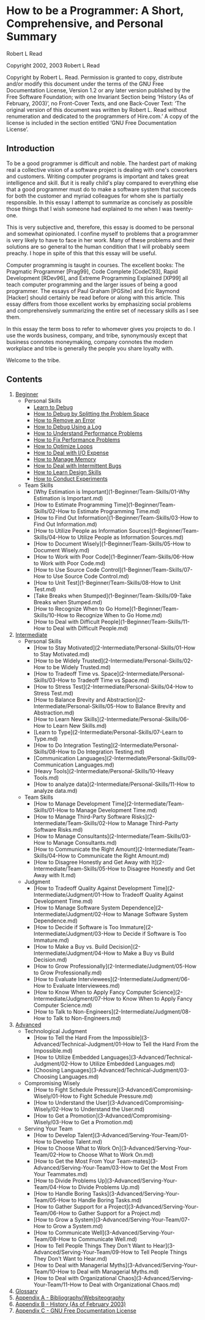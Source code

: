 # How to be a Programmer: A Short, Comprehensive, and Personal Summary
Robert L Read

Copyright 2002, 2003 Robert L Read

Copyright by Robert L. Read. Permission is granted to copy, distribute and/or modify this document under the terms of the GNU Free Documentation License, Version 1.2 or any later version published by the Free Software Foundation; with one Invariant Section being ‘History (As of February, 2003)’, no Front-Cover Texts, and one Back-Cover Text: ‘The original version of this document was written by Robert L. Read without renumeration and dedicated to the programmers of Hire.com.’ A copy of the license is included in the section entitled ‘GNU Free Documentation License’.

## Introduction
To be a good programmer is difficult and noble. The hardest part of making real a collective vision of a software project is dealing with one's coworkers and customers. Writing computer programs is important and takes great intelligence and skill. But it is really child's play compared to everything else that a good programmer must do to make a software system that succeeds for both the customer and myriad colleagues for whom she is partially responsible. In this essay I attempt to summarize as concisely as possible those things that I wish someone had explained to me when I was twenty-one.

This is very subjective and, therefore, this essay is doomed to be personal and somewhat opinionated. I confine myself to problems that a programmer is very likely to have to face in her work. Many of these problems and their solutions are so general to the human condition that I will probably seem preachy. I hope in spite of this that this essay will be useful.

Computer programming is taught in courses. The excellent books: The Pragmatic Programmer [Prag99], Code Complete [CodeC93], Rapid Development [RDev96], and Extreme Programming Explained [XP99] all teach computer programming and the larger issues of being a good programmer. The essays of Paul Graham [PGSite] and Eric Raymond [Hacker] should certainly be read before or along with this article. This essay differs from those excellent works by emphasizing social problems and comprehensively summarizing the entire set of necessary skills as I see them.

In this essay the term boss to refer to whomever gives you projects to do. I use the words business, company, and tribe, synonymously except that business connotes moneymaking, company connotes the modern workplace and tribe is generally the people you share loyalty with.

Welcome to the tribe.

## Contents

1. [Beginner](1-Beginner)
	- Personal Skills
		- [Learn to Debug](1-Beginner/Personal-Skills/01-Learn-To-Debug.md)
		- [How to Debug by Splitting the Problem Space](1-Beginner/Personal-Skills/02-How-to-Debug-by-Splitting-the-Problem-Space.md)
		- [How to Remove an Error](1-Beginner/Personal-Skills/03-How-to-Remove-an-Error.md)
		- [How to Debug Using a Log](1-Beginner/Personal-Skills/04-How-to-Debug-Using-a-Log.md)
		- [How to Understand Performance Problems](1-Beginner/Personal-Skills/05-How-to-Understand-Performance-Problems.md)
		- [How to Fix Performance Problems](1-Beginner/Personal-Skills/06-How-to-Fix-Performance-Problems.md)
		- [How to Optimize Loops](1-Beginner/Personal-Skills/07-How-to-Optimize-Loops.md)
		- [How to Deal with I/O Expense](1-Beginner/Personal-Skills/08-How-to-Deal-with-IO-Expense.md)
		- [How to Manage Memory](1-Beginner/Personal-Skills/09-How-to-Manage-Memory.md)
		- [How to Deal with Intermittent Bugs](1-Beginner/Personal-Skills/10-How-to-Deal-with-Intermittent-Bugs.md)
		- [How to Learn Design Skills](1-Beginner/Personal-Skills/11-How-to-Learn-Design-Skills.md)
		- [How to Conduct Experiments](1-Beginner/Personal-Skills/12-How-to-Conduct-Experiments.md) 
	- Team Skills
		- [Why Estimation is Important](1-Beginner/Team-Skills/01-Why Estimation is Important.md)
		- [How to Estimate Programming Time](1-Beginner/Team-Skills/02-How to Estimate Programming Time.md)
		- [How to Find Out Information](1-Beginner/Team-Skills/03-How to Find Out Information.md)
		- [How to Utilize People as Information Sources](1-Beginner/Team-Skills/04-How to Utilize People as Information Sources.md)
		- [How to Document Wisely](1-Beginner/Team-Skills/05-How to Document Wisely.md)
		- [How to Work with Poor Code](1-Beginner/Team-Skills/06-How to Work with Poor Code.md)
		- [How to Use Source Code Control](1-Beginner/Team-Skills/07-How to Use Source Code Control.md)
		- [How to Unit Test](1-Beginner/Team-Skills/08-How to Unit Test.md)
		- [Take Breaks when Stumped](1-Beginner/Team-Skills/09-Take Breaks when Stumped.md)
		- [How to Recognize When to Go Home](1-Beginner/Team-Skills/10-How to Recognize When to Go Home.md)
		- [How to Deal with Difficult People](1-Beginner/Team-Skills/11-How to Deal with Difficult People.md)
2. [Intermediate](2-Intermediate)
	- Personal Skills
		- [How to Stay Motivated](2-Intermediate/Personal-Skills/01-How to Stay Motivated.md)
		- [How to be Widely Trusted](2-Intermediate/Personal-Skills/02-How to be Widely Trusted.md)
		- [How to Tradeoff Time vs. Space](2-Intermediate/Personal-Skills/03-How to Tradeoff Time vs Space.md)
		- [How to Stress Test](2-Intermediate/Personal-Skills/04-How to Stress Test.md)
		- [How to Balance Brevity and Abstraction](2-Intermediate/Personal-Skills/05-How to Balance Brevity and Abstraction.md)
		- [How to Learn New Skills](2-Intermediate/Personal-Skills/06-How to Learn New Skills.md)
		- [Learn to Type](2-Intermediate/Personal-Skills/07-Learn to Type.md)
		- [How to Do Integration Testing](2-Intermediate/Personal-Skills/08-How to Do Integration Testing.md)
		- [Communication Languages](2-Intermediate/Personal-Skills/09-Communication Languages.md)
		- [Heavy Tools](2-Intermediate/Personal-Skills/10-Heavy Tools.md)
		- [How to analyze data](2-Intermediate/Personal-Skills/11-How to analyze data.md)
	- Team Skills
		- [How to Manage Development Time](2-Intermediate/Team-Skills/01-How to Manage Development Time.md)
		- [How to Manage Third-Party Software Risks](2-Intermediate/Team-Skills/02-How to Manage Third-Party Software Risks.md)
		- [How to Manage Consultants](2-Intermediate/Team-Skills/03-How to Manage Consultants.md)
		- [How to Communicate the Right Amount](2-Intermediate/Team-Skills/04-How to Communicate the Right Amount.md)
		- [How to Disagree Honestly and Get Away with It](2-Intermediate/Team-Skills/05-How to Disagree Honestly and Get Away with It.md)
	- Judgment
		- [How to Tradeoff Quality Against Development Time](2-Intermediate/Judgment/01-How to Tradeoff Quality Against Development Time.md)
		- [How to Manage Software System Dependence](2-Intermediate/Judgment/02-How to Manage Software System Dependence.md)
		- [How to Decide if Software is Too Immature](2-Intermediate/Judgment/03-How to Decide if Software is Too Immature.md)
		- [How to Make a Buy vs. Build Decision](2-Intermediate/Judgment/04-How to Make a Buy vs Build Decision.md)
		- [How to Grow Professionally](2-Intermediate/Judgment/05-How to Grow Professionally.md)
		- [How to Evaluate Interviewees](2-Intermediate/Judgment/06-How to Evaluate Interviewees.md)
		- [How to Know When to Apply Fancy Computer Science](2-Intermediate/Judgment/07-How to Know When to Apply Fancy Computer Science.md)
		- [How to Talk to Non-Engineers](2-Intermediate/Judgment/08-How to Talk to Non-Engineers.md)
3. [Advanced](3-Advanced)
	- Technological Judgment
        - [How to Tell the Hard From the Impossible](3-Advanced/Technical-Judgment/01-How to Tell the Hard From the Impossible.md)
        - [How to Utilize Embedded Languages](3-Advanced/Technical-Judgment/02-How to Utilize Embedded Languages.md)
        - [Choosing Languages](3-Advanced/Technical-Judgment/03-Choosing Languages.md)
    - Compromising Wisely
        - [How to Fight Schedule Pressure](3-Advanced/Compromising-Wisely/01-How to Fight Schedule Pressure.md)
        - [How to Understand the User](3-Advanced/Compromising-Wisely/02-How to Understand the User.md)
        - [How to Get a Promotion](3-Advanced/Compromising-Wisely/03-How to Get a Promotion.md)
    - Serving Your Team
        - [How to Develop Talent](3-Advanced/Serving-Your-Team/01-How to Develop Talent.md)
        - [How to Choose What to Work On](3-Advanced/Serving-Your-Team/02-How to Choose What to Work On.md)
        - [How to Get the Most From Your Team-mates](3-Advanced/Serving-Your-Team/03-How to Get the Most From Your Teammates.md)
        - [How to Divide Problems Up](3-Advanced/Serving-Your-Team/04-How to Divide Problems Up.md)
        - [How to Handle Boring Tasks](3-Advanced/Serving-Your-Team/05-How to Handle Boring Tasks.md)
        - [How to Gather Support for a Project](3-Advanced/Serving-Your-Team/06-How to Gather Support for a Project.md)
        - [How to Grow a System](3-Advanced/Serving-Your-Team/07-How to Grow a System.md)
        - [How to Communicate Well](3-Advanced/Serving-Your-Team/08-How to Communicate Well.md)
        - [How to Tell People Things They Don't Want to Hear](3-Advanced/Serving-Your-Team/09-How to Tell People Things They Don't Want to Hear.md)
        - [How to Deal with Managerial Myths](3-Advanced/Serving-Your-Team/10-How to Deal with Managerial Myths.md)
        - [How to Deal with Organizational Chaos](3-Advanced/Serving-Your-Team/11-How to Deal with Organizational Chaos.md)
4. [Glossary](4-Glossary.md)
5. [Appendix A - Bibliography/Websiteography](5-Bibliography.md)
6. [Appendix B - History (As of February 2003)](6-History.md)
7. [Appendix C - GNU Free Documentation License](LICENSE)
